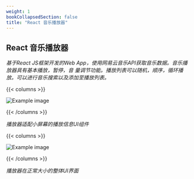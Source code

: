 ```yaml
---
weight: 1
bookCollapsedSection: false
title: "React 音乐播放器"
---
```


## React 音乐播放器

*基于React JS框架开发的Web App，使用网易云音乐API获取音乐数据。音乐播放器具有基本播放，暂停，音 量调节功能。播放列表可以随机，顺序，循环播放。可以进行音乐搜索以及添加至播放列表。*

{{< columns >}} <!-- begin columns block -->

![Example image](/mp1.png)

{{< /columns >}}

*播放器适配小屏幕的播放信息UI组件*

{{< columns >}} <!-- begin columns block -->

![Example image](/mp2.png)

{{< /columns >}}

*播放器在正常大小的整体UI界面*





